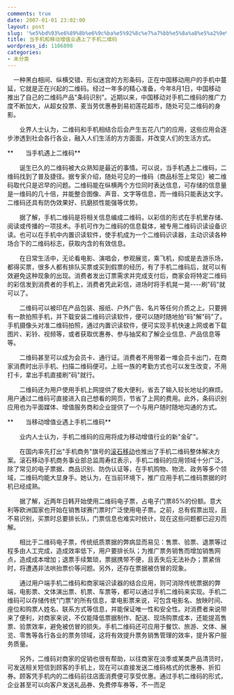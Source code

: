 ```yaml
---
comments: true
date: 2007-01-01 23:02:00
layout: post
slug: '%e5%bd%93%e6%89%8b%e6%9c%ba%e5%92%8c%e7%a7%bb%e5%8a%a8%e5%a2%9e%e5%80%bc%e4%b8%9a%e9%81%87%e4%b8%8a%e4%ba%86%e6%89%8b%e6%9c%ba%e4%ba%8c%e7%bb%b4%e7%a0%81'
title: 当手机和移动增值业遇上了手机二维码
wordpress_id: 1106898
categories:
- 未分类
---
```


　一种黑白相间、纵横交错、形似迷宫的方形条码，正在中国移动用户的手机中蔓延，它就是正在兴起的二维码。经过一年多的精心准备，今年8月1日，中国移动推出了自己的二维码产品"条码识别"。近期以来，中国移动对手机二维码的推广力度不断加大，从超女投票、麦当劳优惠券到易初莲花超市，随处可见二维码的身影。


　　业界人士认为，二维码和手机相结合后会产生五花八门的应用，这些应用会逐步渗透到社会各行各业，融入人们生活的方方面面，并改变人们的生活方式。




**　　当手机遇上二维码**




　　诞生已久的二维码被大众熟知是最近的事情。可以说，当手机遇上二维码，二维码找到了普及捷径。据专家介绍，随处可见的一维码（商品标签上常见）被二维码取代只是迟早的问题。二维码能在纵横两个方位同时表达信息，可存储的信息量是一维码的几十倍，并能整合图像、声音、文字等信息，而一维码只能表达文字。二维码还具有防伪效果好、抗磨损性能强等优势。




　　据了解，手机二维码是将相关信息编成二维码，以彩信的形式在手机里存储、阅读或传播的一项技术。手机可作为二维码的信息载体，被专用二维码识读设备识读。也可以在手机中内置识读软件，使手机成为一个二维码识读器，主动识读各种场合下的二维码标志，获取内含的有效信息。




　　在日常生活中，无论看电影、演唱会，参观展览，乘飞机，抑或是去游乐场，都得买票，很多人都有排队买票或买到假票的经历，有了手机二维码后，就可以有效避免这种现象的出现。消费者发出订票需求并完成支付后，商家会将特定二维码的彩信发到消费者的手机上，消费者凭此彩信，进场时将手机晃一晃----刷"码"就可以了。




　　二维码可以被印在产品包装、报纸、户外广告、名片等任何介质之上。只要拥有一款拍照手机，并下载安装二维码识读软件，便可以随时随地拍"码"解"码"了。手机摄像头对准二维码拍照，通过内置识读软件，便可实现手机快速上网或者下载图片、彩铃、视频等，或者获取优惠券、参与抽奖和了解企业信息、产品信息等等。




　　二维码甚至可以成为会员卡、通行证。消费者不用带着一堆会员卡出门，在商家消费时出示手机、扫描二维码便可。上班一族的考勤方式也可以发生改变，不用打卡，拿出手机直接刷"码"就行。




　　二维码还为用户使用手机上网提供了极大便利，省去了输入较长地址的麻烦。用户通过二维码可直接进入自己想看的网页，节省了上网的费用。此外，条码识别应用也为平面媒体、增值服务商和企业提供了一个与用户随时随地沟通的方式。




**　　当移动增值业遇上手机二维码**




　　业内人士认为，手机二维码的应用将成为移动增值行业的新"金矿"。




　　在国内率先打出"手机商务"旗号的[滚石移动](http://corp.iresearch.cn/0409/7297.shtml)也推出了手机二维码整体解决方案。滚石移动手机商务事业部总监周寿红表示，手机二维码的应用领域十分广泛，除了常见的电子票据、商品识别、防伪认证等，在手机购物、物流、政务等多个领域，二维码均能大显身手。她认为，在当前环境下，推广应用手机二维码票据的时机已经成熟。




　　据了解，近两年日韩开始使用二维码电子票，占电子门票85%的份额。意大利等欧洲国家也开始在销售球赛门票时广泛使用电子票。之前，总有假票出现，且不易识别，买票时总要排长队，门票信息也难实时统计，现在这些问题都已迎刃而解。




　　相比于二维码电子票，传统纸质票据的弊病显而易见：售票、验票、退票等过程多由人工完成，造成效率低下，用户要排长队；为推广票务销售而增加销售网点，造成成本增加；退票手续繁琐，票据携带不便，且丢失后无法补办；票紧俏时，将遭遇非法哄抬票价等问题。另外，还存在票据被仿冒的现象。




　　通过用户端手机二维码和商家端识读器的结合应用，则可消除传统票据的弊端，电影票、文体演出票、机票、车票等，都可以通过手机二维码来实现。手机二维码可以存储传统"门票"的所有信息，拿电影票来说，可包含电影名、放映时间、座位和购票人姓名、联系方式等信息，并能保证唯一性和安全性。对消费者来说带来了便利，对商家来说，不仅能降低票据制作、配送、现场购票成本，还能提高售票、验票效率，避免被仿冒的损失。手机二维码还可应用于餐饮、旅游、文体、展览、零售等各行各业的票务领域，这将有效提升票务销售管理的效率，提升客户服务质量。




　　另外，二维码对商家的促销也很有帮助，以往商家在淡季或某类产品清货时，可发送相关短信到顾客的手机上，现在可以直接发送二维码格式的优惠券、折扣券。顾客凭手机内的二维码前往店面消费便可享受优惠。通过手机二维码的形式，企业甚至可以向客户发送礼品券、免费停车券等，不一而足
